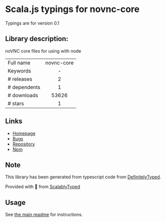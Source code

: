 
# Scala.js typings for novnc-core

Typings are for version 0.1

## Library description:
noVNC core files for using with node

|                    |                 |
| ------------------ | :-------------: |
| Full name          | novnc-core |
| Keywords           | - |
| # releases         | 2 |
| # dependents       | 1 |
| # downloads        | 53626 |
| # stars            | 1 |

## Links
- [Homepage](https://github.com/larryprice/novnc-core#readme)
- [Bugs](https://github.com/larryprice/novnc-core/issues)
- [Repository](https://github.com/larryprice/novnc-core)
- [Npm](https://www.npmjs.com/package/novnc-core)
    


## Note
This library has been generated from typescript code from [DefinitelyTyped](https://definitelytyped.org).

Provided with :purple_heart: from [ScalablyTyped](https://github.com/oyvindberg/ScalablyTyped)

## Usage
See [the main readme](../../readme.md) for instructions.


